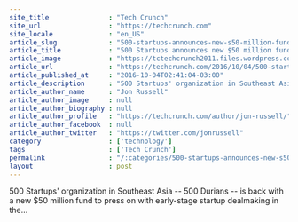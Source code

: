 ```yaml
---
site_title               : "Tech Crunch"
site_url                 : "https://techcrunch.com"
site_locale              : "en_US"
article_slug             : "500-startups-announces-new-s50-million-fund-for-southeast-asia"
article_title            : "500 Startups announces new $50 million fund for Southeast Asia"
article_image            : "https://tctechcrunch2011.files.wordpress.com/2015/07/durians-are-yuck.jpg?w=764&h=400&crop=1"
article_url              : "https://techcrunch.com/2016/10/04/500-startups-500-durians-50-million-fund/"
article_published_at     : "2016-10-04T02:41:04-03:00"
article_description      : "500 Startups' organization in Southeast Asia -- 500 Durians -- is back with a new $50 million fund to press on with early-stage startup dealmaking in the..."
article_author_name      : "Jon Russell"
article_author_image     : null
article_author_biography : null
article_author_profile   : "https://techcrunch.com/author/jon-russell/"
article_author_facebook  : null
article_author_twitter   : "https://twitter.com/jonrussell"
category                 : ['technology']
tags                     : ['Tech Crunch']
permalink                : "/:categories/500-startups-announces-new-s50-million-fund-for-southeast-asia/"
layout                   : post
---
```


500 Startups' organization in Southeast Asia -- 500 Durians -- is back with a new $50 million fund to press on with early-stage startup dealmaking in the...
